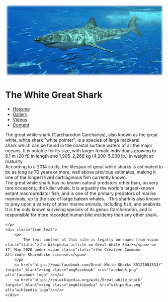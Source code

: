 <!DOCTYPE html>
<html class="first">
<head>
    <meta charset="utf-8" />
    <title></title>
    <link rel="stylesheet" href="StyleSheet1.css" />
    
</head>
<body>
    <div class="background">
        <img class="b" src="pic.png" alt="White Shark"/>
        <div class="h1text">
            <h1>The White Great Shark</h1>
        </div>
    </div>
    <nav>
        <ul>
            <li><a class="start" href="final.html">Hossme</a></li>
            <li><a class="asa" href="image1.html">Gallery</a></li>
            <li><a href="#">Videos</a></li>
            <li><a href="#">Content</a></li>
        </ul>
    </nav>
    <p class="text">
        <span class="bold">The great white shark </span>(Carcharodon Carcharias), also known as <span class="bold">the great white, white shark</span>
        <span class="bold">"white pointer"</span>, is a species of large mackerel shark which can be found in the coastal surface waters of all the major oceans. It is notable for its size, with larger female individuals growing to 6.1 m (20 ft) in length and 1,905–2,268 kg (4,200–5,000 lb.) in weight at maturity.
        <br />According to a 2014 study, the lifespan of great white sharks is estimated to be as
        long as 70 years or more, well above previous estimates, making it one of the longest lived cartilaginous fish currently known.
        <br />
        The great white shark has no known natural predators other than, on very rare occasions, the killer whale. It is arguably the world's largest-known extant macropredator fish, and is one of the primary predators of marine mammals, up to the size of large baleen whales.  
        This shark is also known to prey upon a variety of other marine animals, including fish, and seabirds. It is the only known surviving species of its genus <span class="italic">Carcharodon</span>, and is responsible for more recorded human bite incidents than any other shark.
        
    </p>
    <div class="line text">
        <p>
            The text content of this site is legally borrowed from <span class="italic">the Wikipedia article on Great White Shark</span> on 17, May 2020 under <span class="italic">the Creative Commons Attribute-ShareALike License.</span>
        </p>
        <a href="https://www.facebook.com/Great-White-Sharks-55121084533/" target="_blank"><img class="imgFacebook" src="facebook.png" alt="facebook logo" /></a>
        <a href="https://en.wikipedia.org/wiki/Great_white_shark" target="_blank"><img class="imgWikiepdia" src="wikipedia.png" alt="wikipedia logo"/></a>
    </div>
</body>
</html>
